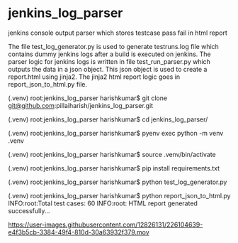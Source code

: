 # jenkins_log_parser
jenkins console output parser which stores testcase pass fail in html report

The file test_log_generator.py is used to generate testruns.log file which contains dummy jenkins logs after a build is executed on jenkins. The parser logic for jenkins logs is written in file test_run_parser.py which outputs the data in a json object. This json object is used to create a report.html using jinja2. The jinja2 html report logic goes in report_json_to_html.py file. 


(.venv) root:jenkins_log_parser harishkumar$ git clone git@github.com:pillaiharish/jenkins_log_parser.git


(.venv) root:jenkins_log_parser harishkumar$ cd jenkins_log_parser/


(.venv) root:jenkins_log_parser harishkumar$ pyenv exec python -m venv .venv


(.venv) root:jenkins_log_parser harishkumar$ source .venv/bin/activate


(.venv) root:jenkins_log_parser harishkumar$ pip install requirements.txt


(.venv) root:jenkins_log_parser harishkumar$ python test_log_generator.py 


(.venv) root:jenkins_log_parser harishkumar$ python report_json_to_html.py
INFO:root:Total test cases: 60
INFO:root: HTML report generated successfully...



https://user-images.githubusercontent.com/12826131/226104639-e4f3b5cb-3384-49f4-810d-30a63932f379.mov


